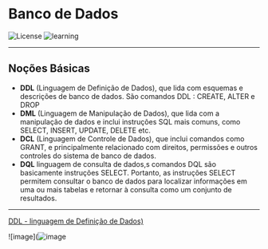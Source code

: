 # Banco de Dados  

![License](https://img.shields.io/badge/Code%20License-MIT-green.svg)
![learning](https://img.shields.io/badge/SQL-learning-green.svg)


---

## **Noções Básicas** 

  - **DDL** (Linguagem de Definição de Dados), que lida com esquemas e descrições de banco de dados. São comandos DDL : CREATE, ALTER e DROP
  - **DML** (Linguagem de Manipulação de Dados), que lida com a manipulação de dados e inclui instruções SQL mais comuns, como SELECT, INSERT, UPDATE, DELETE etc.
  - **DCL** (Linguagem de Controle de Dados), que inclui comandos como GRANT, e principalmente relacionado com direitos, permissões e outros controles do sistema de banco de dados.
  - **DQL**  linguagem de consulta de dados,s comandos DQL são basicamente instruções SELECT. Portanto, as instruções SELECT permitem consultar o banco de dados para localizar informações em uma ou mais tabelas e retornar à consulta como um conjunto de resultados.
  
---
 [DDL - linguagem de Definição de Dados) ]( https://github.com/HenriquePST/Prratice-banco-de-dados/tree/main/DDL%20DML%20DQL )


 ![image](![image](https://github.com/HenriquePST/Prratice-banco-de-dados/assets/92328563/09cc1ec6-76dd-4916-b6d9-f89d179a7be7)



